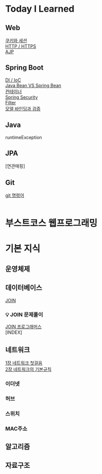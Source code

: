 # Today I Learned
## Web
[쿠키와 세션](https://github.com/hwang11/TIL/blob/master/WEB/%EC%BF%A0%ED%82%A4%EC%99%80%EC%84%B8%EC%85%98.md)  
[HTTP / HTTPS](https://github.com/hwang11/TIL/blob/master/WEB/HTTP%EC%99%80%20HTTPS.md)  
[AJP](https://github.com/hwang11/TIL/blob/master/WEB/AJP.md)  

## Spring Boot
[DI / IoC](https://github.com/hwang11/TIL/blob/master/SpringBoot/IoC%20%26%20DI.md)    
[Java Bean VS Spring Bean](https://github.com/hwang11/TIL/blob/master/SpringBoot/Java%20Bean%20VS%20Spring%20Bean.md)    
[컨테이너](https://github.com/hwang11/TIL/blob/master/SpringBoot/Container.md)  
[Spring Security](https://github.com/hwang11/TIL/blob/master/SpringBoot/Spring%20Security.md)  
[Filter](https://github.com/hwang11/TIL/blob/master/SpringBoot/Filter.md)  
[모델 바인딩과 검증](https://github.com/hwang11/TIL/blob/master/SpringBoot/%EB%AA%A8%EB%8D%B8%20%EB%B0%94%EC%9D%B8%EB%94%A9%EA%B3%BC%20%EA%B2%80%EC%A6%9D.md)  


## Java  
runtimeException 
## JPA  
[연관매핑]  
## Git  
[git 명령어](https://github.com/hwang11/TIL/blob/master/git/git%EB%AA%85%EB%A0%B9%EC%96%B4.md)
<br>
<br>
# 부스트코스 웹프로그래밍  

# 기본 지식
## 운영체제
## 데이터베이스
[JOIN](https://github.com/hwang11/TIL/blob/master/%EB%8D%B0%EC%9D%B4%ED%84%B0%EB%B2%A0%EC%9D%B4%EC%8A%A4/JOIN.md)  
### 💡 JOIN 문제풀이  
[JOIN 프로그래머스](https://github.com/hwang11/TIL/blob/master/%EB%8D%B0%EC%9D%B4%ED%84%B0%EB%B2%A0%EC%9D%B4%EC%8A%A4/JOIN_programmers.md)  
[INDEX]
## 네트워크
[1장 네트워크 첫걸음](https://github.com/hwang11/TIL/blob/master/%EB%84%A4%ED%8A%B8%EC%9B%8C%ED%81%AC/1%EC%9E%A5%20%EB%84%A4%ED%8A%B8%EC%9B%8C%ED%81%AC%20%EC%B2%AB%EA%B1%B8%EC%9D%8C.md)  
[2장 네트워크의 기본규칙](https://github.com/hwang11/TIL/blob/master/%EB%84%A4%ED%8A%B8%EC%9B%8C%ED%81%AC/2%EC%9E%A5%20%EB%84%A4%ED%8A%B8%EC%9B%8C%ED%81%AC%EC%9D%98%20%EA%B8%B0%EB%B3%B8%20%EA%B7%9C%EC%B9%99.md)

### 이더넷  
### 허브
### 스위치
### MAC주소  
## 알고리즘
## 자료구조
